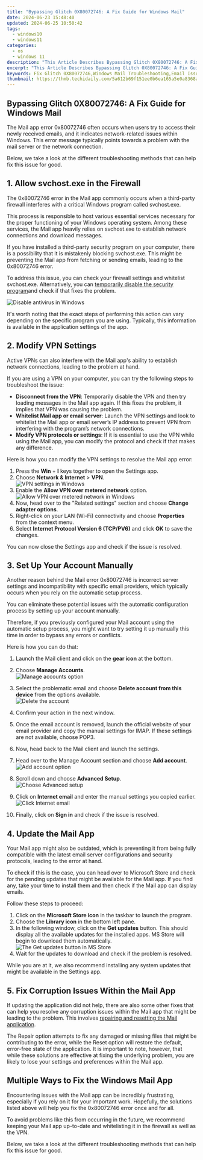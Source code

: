 ```yaml
---
title: "Bypassing Glitch 0X80072746: A Fix Guide for Windows Mail"
date: 2024-06-23 15:48:40
updated: 2024-06-25 10:50:42
tags:
  - windows10
  - windows11
categories:
  - os
  - windows 11
description: "This Article Describes Bypassing Glitch 0X80072746: A Fix Guide for Windows Mail"
excerpt: "This Article Describes Bypassing Glitch 0X80072746: A Fix Guide for Windows Mail"
keywords: Fix Glitch 0X80072746,Windows Mail Troubleshooting,Email Issues in Windows,Resolve WinMail Errors,Overcoming Glitch 72746,WinMail Performance Fixes,Optimize Windows Mail Sync
thumbnail: https://thmb.techidaily.com/5a612b69f151ee0b6ea165a5e0a8368a6294f13aca50623658d8bbb7241b81d0.jpg
---
```


## Bypassing Glitch 0X80072746: A Fix Guide for Windows Mail

 The Mail app error 0x80072746 often occurs when users try to access their newly received emails, and it indicates network-related issues within Windows. This error message typically points towards a problem with the mail server or the network connection.

 Below, we take a look at the different troubleshooting methods that can help fix this issue for good.

## 1\. Allow svchost.exe in the Firewall

 The 0x80072746 error in the Mail app commonly occurs when a third-party firewall interferes with a critical Windows program called svchost.exe.

 This process is responsible to host various essential services necessary for the proper functioning of your Windows operating system. Among these services, the Mail app heavily relies on svchost.exe to establish network connections and download messages.

 If you have installed a third-party security program on your computer, there is a possibility that it is mistakenly blocking svchost.exe. This might be preventing the Mail app from fetching or sending emails, leading to the 0x80072746 error.

 To address this issue, you can check your firewall settings and whitelist svchost.exe. Alternatively, you can [temporarily disable the security program](https://www.makeuseof.com/windows-features-error-0x80071a90/)and check if that fixes the problem.

![Disable antivirus in Windows](https://static1.makeuseofimages.com/wordpress/wp-content/uploads/2023/05/disable-antivirus-windows.jpg)

 It's worth noting that the exact steps of performing this action can vary depending on the specific program you are using. Typically, this information is available in the application settings of the app.

## 2\. Modify VPN Settings

 Active VPNs can also interfere with the Mail app's ability to establish network connections, leading to the problem at hand.

 If you are using a VPN on your computer, you can try the following steps to troubleshoot the issue:

* **Disconnect from the VPN**: Temporarily disable the VPN and then try loading messages in the Mail app again. If this fixes the problem, it implies that VPN was causing the problem.
* **Whitelist Mail app or email server**: Launch the VPN settings and look to whitelist the Mail app or email server’s IP address to prevent VPN from interfering with the program’s network connections.
* **Modify VPN protocols or settings**: If it is essential to use the VPN while using the Mail app, you can modify the protocol and check if that makes any difference.

 Here is how you can modify the VPN settings to resolve the Mail app error:

1. Press the **Win** \+ **I** keys together to open the Settings app.
2. Choose **Network & Internet** \> **VPN**.  
![VPN settings in Windows](https://static1.makeuseofimages.com/wordpress/wp-content/uploads/2023/06/vpn-settings-windows.jpg)
3. Enable the **Allow VPN over metered network** option.  
![Allow VPN over metered network in Windows](https://static1.makeuseofimages.com/wordpress/wp-content/uploads/2023/06/vpn-over-metered-network.jpg)
4. Now, head over to the "Related settings" section and choose **Change adapter options**.
5. Right-click on your LAN (Wi-Fi) connectivity and choose **Properties** from the context menu.
6. Select **Internet Protocol Version 6 (TCP/PV6)** and click **OK** to save the changes.

 You can now close the Settings app and check if the issue is resolved.

## 3\. Set Up Your Account Manually

 Another reason behind the Mail error 0x80072746 is incorrect server settings and incompatibility with specific email providers, which typically occurs when you rely on the automatic setup process.

 You can eliminate these potential issues with the automatic configuration process by setting up your account manually.

 Therefore, if you previously configured your Mail account using the automatic setup process, you might want to try setting it up manually this time in order to bypass any errors or conflicts.

 Here is how you can do that:

1. Launch the Mail client and click on the **gear icon** at the bottom.
2. Choose **Manage Accounts**.  
![Manage accounts option](https://static1.makeuseofimages.com/wordpress/wp-content/uploads/2023/06/manage-accounts.jpg)
3. Select the problematic email and choose **Delete account from this device** from the options available.  
![Delete the account](https://static1.makeuseofimages.com/wordpress/wp-content/uploads/2023/06/delete-mail-app.jpg)
4. Confirm your action in the next window.
5. Once the email account is removed, launch the official website of your email provider and copy the manual settings for IMAP. If these settings are not available, choose POP3\.

1. Now, head back to the Mail client and launch the settings.
2. Head over to the Manage Account section and choose **Add account**.  
![Add account option](https://static1.makeuseofimages.com/wordpress/wp-content/uploads/2023/06/add-account.jpg)
3. Scroll down and choose **Advanced Setup**.  
![Choose Advanced setup](https://static1.makeuseofimages.com/wordpress/wp-content/uploads/2023/06/advanced-setup-option.jpg)
4. Click on **Internet email** and enter the manual settings you copied earlier.  
![Click Internet email](https://static1.makeuseofimages.com/wordpress/wp-content/uploads/2023/06/internet-email-option.jpg)
5. Finally, click on **Sign in** and check if the issue is resolved.

## 4\. Update the Mail App

 Your Mail app might also be outdated, which is preventing it from being fully compatible with the latest email server configurations and security protocols, leading to the error at hand.

 To check if this is the case, you can head over to Microsoft Store and check for the pending updates that might be available for the Mail app. If you find any, take your time to install them and then check if the Mail app can display emails.

 Follow these steps to proceed:

1. Click on the **Microsoft Store icon** in the taskbar to launch the program.
2. Choose the **Library icon** in the bottom left pane.
3. In the following window, click on the **Get updates** button. This should display all the available updates for the installed apps. MS Store will begin to download them automatically.  
![The Get updates button in MS Store](https://static1.makeuseofimages.com/wordpress/wp-content/uploads/2022/12/the-get-updates-button.jpg)
4. Wait for the updates to download and check if the problem is resolved.

 While you are at it, we also recommend installing any system updates that might be available in the Settings app.

## 5\. Fix Corruption Issues Within the Mail App

 If updating the application did not help, there are also some other fixes that can help you resolve any corruption issues within the Mail app that might be leading to the problem. This involves [repairing and resetting the Mail application](https://www.makeuseof.com/mail-app-cant-get-mail-windows/).

 The Repair option attempts to fix any damaged or missing files that might be contributing to the error, while the Reset option will restore the default, error-free state of the application. It is important to note, however, that while these solutions are effective at fixing the underlying problem, you are likely to lose your settings and preferences within the Mail app.

## Multiple Ways to Fix the Windows Mail App

 Encountering issues with the Mail app can be incredibly frustrating, especially if you rely on it for your important work. Hopefully, the solutions listed above will help you fix the 0x80072746 error once and for all.

 To avoid problems like this from occurring in the future, we recommend keeping your Mail app up-to-date and whitelisting it in the firewall as well as the VPN.

 Below, we take a look at the different troubleshooting methods that can help fix this issue for good.
